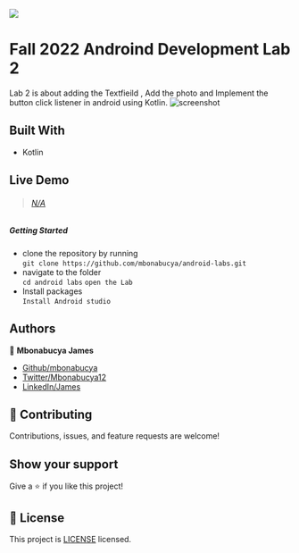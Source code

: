 
![](https://img.shields.io/badge/Lab-2-orange)

# Fall 2022 Androind Development Lab 2

Lab 2 is about adding the Textfieild , Add the photo and Implement the button click listener in android using Kotlin.
![screenshot](./app/src/res/drawable/file.png)

## Built With

- Kotlin


## Live Demo

> ###### [N/A]()

##### Getting Started

- clone the repository by running\
   `git clone https://github.com/mbonabucya/android-labs.git`
- navigate to the folder\
   `cd android labs`
   `open the Lab`
- Install packages\
   `Install Android studio`


## Authors

👤 **Mbonabucya James**

- [Github/mbonabucya](https://github.com/mbonabucya)
- [Twitter/Mbonabucya12](https://twitter.com/Mbonabucya12)
- [LinkedIn/James](https://www.linkedin.com/in/james-mbonabucya)

## :handshake: Contributing

Contributions, issues, and feature requests are welcome!

## Show your support

Give a :star:️ if you like this project!

## :memo: License

This project is [LICENSE](./LICENSE) licensed.
